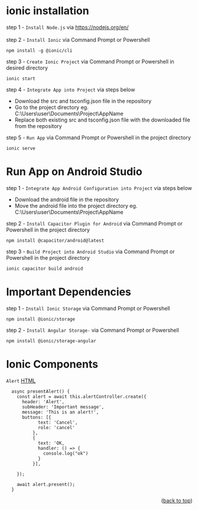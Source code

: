 <a name="readme-top"></a>
# ionic installation

step 1 - `Install Node.js` via https://nodejs.org/en/<br><br>
step 2 - `Install Ionic` via Command Prompt or Powershell <br>

	npm install -g @ionic/cli
				 
step 3 - `Create Ionic Project` via Command Prompt or Powershell in desired directory <br>

	ionic start
step 4 - `Integrate App into Project` via steps below <br>
<ul>
	<li>Download the src and tsconfig.json file in the repository</li>
	<li>Go to the project directory eg. C:\Users\user\Documents\Project\AppName</li>
	<li>Replace both existing src and tsconfig.json file with the downloaded file from the repository</li>
</ul>
	
step 5 - `Run App` via Command Prompt or Powershell in the project directory<br>

	ionic serve

# Run App on Android Studio

step 1 - `Integrate App Android Configuration into Project` via steps below <br>
<ul>
	<li>Download the android file in the repository</li>
	<li>Move the android file into the project directory eg. C:\Users\user\Documents\Project\AppName</li>
</ul>

step 2 - `Install Capacitor Plugin for Android` via Command Prompt or Powershell in the project directory<br>

	npm install @capacitor/android@latest

step 3 - `Build Project into Android Studio` via Command Prompt or Powershell in the project directory<br>

	ionic capacitor build android

 # Important Dependencies
 step 1 - `Install Ionic Storage` via Command Prompt or Powershell <br>

	npm install @ionic/storage

 step 2 - `Install Angular Storage-` via Command Prompt or Powershell <br>

	npm install @ionic/storage-angular

 # Ionic Components
`Alert`
[HTML]

	  async presentAlert() {
	    const alert = await this.alertController.create({
	      header: 'Alert',
	      subHeader: 'Important message',
	      message: 'This is an alert!',
	      buttons: [{
	            text: 'Cancel',
	            role: 'cancel'
	          },
	          {
	            text: 'OK,
	            handler: () => {
	              console.log("ok")
	            }
	          }],
	
	    });
	
	    await alert.present();
	  }


<p align="right">(<a href="#readme-top">back to top</a>)</p>

[HTML]:(https://img.shields.io/badge/HTML-239120?style=for-the-badge&logo=html5&logoColor=white)https://img.shields.io/badge/HTML-239120?style=for-the-badge&logo=html5&logoColor=white
	
